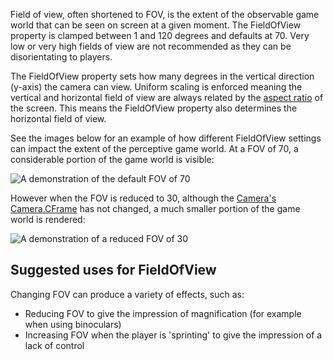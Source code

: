 Field of view, often shortened to FOV, is the extent of the observable game world that can be seen on screen at a given moment. The FieldOfView property is clamped between 1 and 120 degrees and defaults at 70. Very low or very high fields of view are not recommended as they can be disorientating to players.

The FieldOfView property sets how many degrees in the vertical direction (y-axis) the camera can view. Uniform scaling is enforced meaning the vertical and horizontal field of view are always related by the [aspect ratio](https://en.wikipedia.org/wiki/Aspect_ratio_(image)) of the screen. This means the FieldOfView property also determines the horizontal field of view.

See the images below for an example of how different FieldOfView settings can impact the extent of the perceptive game world. At a FOV of 70, a considerable portion of the game world is visible:

![A demonstration of the default FOV of 70](https://developer.roblox.com/assets/bltd7070fca08aa332f/Fov70.png)

However when the FOV is reduced to 30, although the [Camera's](https://developer.roblox.com/en-us/api-reference/class/Camera) [Camera.CFrame](https://developer.roblox.com/en-us/api-reference/property/Camera/CFrame) has not changed, a much smaller portion of the game world is rendered:

![A demonstration of a reduced FOV of 30](https://developer.roblox.com/assets/bltdfff0429f210bfb2/Fov30.png)

Suggested uses for FieldOfView
------------------------------

Changing FOV can produce a variety of effects, such as:

*   Reducing FOV to give the impression of magnification (for example when using binoculars)
*   Increasing FOV when the player is 'sprinting' to give the impression of a lack of control